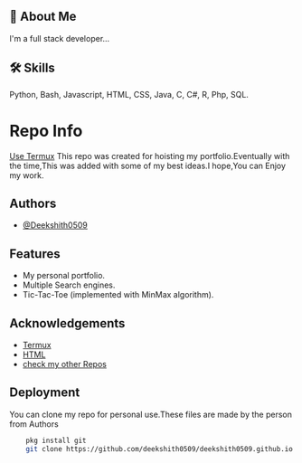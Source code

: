 
## 🚀 About Me 
I'm a full stack developer...
## 🛠 Skills
Python, Bash, Javascript, HTML, CSS, Java, C, C#, R, Php, SQL. 


# Repo Info

[Use Termux](https://f-droid.org/en/packages/com.termux/)
    This repo was created for hoisting my portfolio.Eventually with the time,This was added with some of my best ideas.I hope,You can Enjoy my work.
## Authors

- [@Deekshith0509](https://github.com/deekshith0509/deekshith0509)


## Features

- My personal portfolio.
- Multiple Search engines.
- Tic-Tac-Toe (implemented with MinMax algorithm).
## Acknowledgements

 - [Termux](https://f-droid.org/en/packages/com.termux/)
 - [HTML](https://developer.mozilla.org/en-US/docs/Web/HTML)
 - [check my other Repos](https://github.com/deekshith0509/)
## Deployment

 You can clone my repo for personal use.These files are made by the person from Authors

```bash
    pkg install git
    git clone https://github.com/deekshith0509/deekshith0509.github.io
